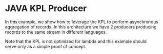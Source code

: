 # JAVA KPL Producer

In this example, we show how to leverage the KPL to perform asynchronous aggregation of records.  In this architecture we have 2 producers producing records to the same stream in different languages.  

Note that the KPL is not optimized for lambda and this example should serve only as a simple proof of concept.  